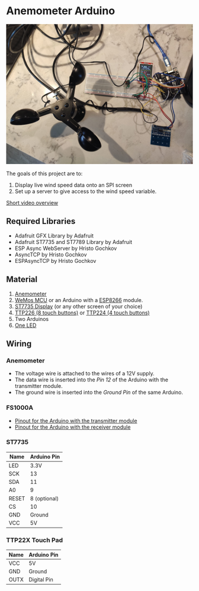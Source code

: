 # Anemometer Arduino

![Anemometer Overview](/images/overview.jpg)

The goals of this project are to:

1. Display live wind speed data onto an SPI screen
1. Set up a server to give access to the wind speed variable.

[Short video overview](https://drive.google.com/open?id=1yNKfoHhbNAwHX3za7skcFMAHot8nph72)

## Required Libraries

- Adafruit GFX Library by Adafruit
- Adafruit ST7735 and ST7789 Library by Adafruit
- ESP Async WebServer by Hristo Gochkov
- AsyncTCP by Hristo Gochkov
- ESPAsyncTCP by Hristo Gochkov

## Material

1. [Anemometer](https://wiki.dfrobot.com/Wind_Speed_Sensor_Voltage_Type_0-5V__SKU_SEN0170)
1. [WeMos MCU](https://www.banggood.com/Geekcreit-D1-R2-V2_1_0-WiFi-Uno-Module-Based-ESP8266-Module-For-Arduino-Nodemcu-Compatible-p-1085610.html?rmmds=search&cur_warehouse=CN) or an Arduino with a [ESP8266](https://www.banggood.com/ESP-01S-ESP8266-Serial-to-WiFi-Module-Wireless-Transparent-Transmission-Industrial-Grade-Smart-Home-Internet-of-Things-IOT-p-1471346.html?rmmds=search&cur_warehouse=CN) module.
1. [ST7735 Display](https://www.banggood.com/Geekcreit-0_96-Inch-7Pin-HD-Color-IPS-Screen-TFT-LCD-Display-SPI-ST7735-Module-p-1370911.html?rmmds=search&cur_warehouse=CN) (or any other screen of your choice)
1. [TTP226 (8  touch buttons)](https://www.banggood.com/TTP226-8-Channel-Digital-Capacitive-Switch-Touch-Sensor-Module-p-1557893.html?rmmds=search&cur_warehouse=CN) or [TTP224 (4 touch buttons)](https://www.banggood.com/TTP224-4CH-Channel-Capacitive-Touch-Switch-Digital-Touch-Sensor-Module-p-1540570.html?rmmds=search&cur_warehouse=CN)
1. Two Arduinos
1. [One LED](https://www.banggood.com/50Pcs-5mm-Round-Red-Green-Blue-Yellow-White-Color-Diffused-LED-Light-Diode-Lamp-p-1077190.html?rmmds=search&ID=228&cur_warehouse=CN)

## Wiring

### Anemometer

- The voltage wire is attached to the wires of a 12V supply.
- The data wire is inserted into the *Pin 12* of the Arduino with the transmitter module.
- The ground wire is inserted into the *Ground Pin* of the same Arduino.

### FS1000A

- [Pinout for the Arduino with the transmitter module](https://cdn.instructables.com/FZH/IW05/HM8DG0TI/FZHIW05HM8DG0TI.LARGE.jpg?auto=webp&frame=1&width=625&fit=bounds)
- [Pinout for the Arduino with the receiver module](https://cdn.instructables.com/FIT/MUZG/HM8DG0TF/FITMUZGHM8DG0TF.LARGE.jpg?auto=webp&frame=1&width=575&fit=bounds)

### ST7735

| Name  | Arduino Pin  |
|-------|--------------|
| LED   | 3.3V         |
| SCK   | 13           |
| SDA   | 11           |
| A0    | 9            |
| RESET | 8 (optional) |
| CS    | 10           |
| GND   | Ground       |
| VCC   | 5V           |

### TTP22X Touch Pad

| Name  | Arduino Pin  |
|-------|--------------|
| VCC   | 5V           |
| GND   | Ground       |
| OUTX  | Digital Pin  |




